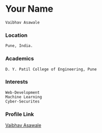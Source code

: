 # Your Name
    Vaibhav Asawale
### Location
    Pune, India.
### Academics
    D. Y. Patil College of Engineering, Pune
### Interests
    Web-Development
    Machine Learning
    Cyber-Securites
### Profile Link

[Vaibhav Asawale](https://github.com/vaibhav-87)